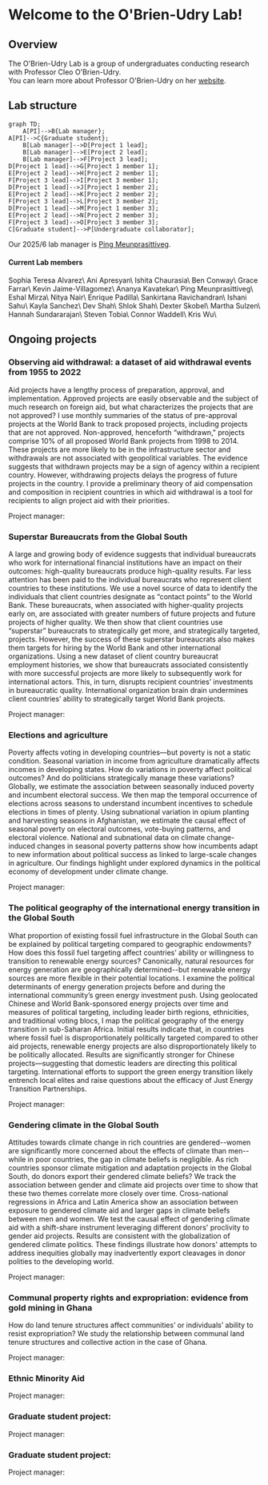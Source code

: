 # Welcome to the O'Brien-Udry Lab!

## Overview

The O'Brien-Udry Lab is a group of undergraduates conducting research with Professor Cleo O'Brien-Udry.                                                                                                             
You can learn more about Professor O'Brien-Udry on her <a href = "http://cobrienudry.github.io/">website</a>. 

## Lab structure

```mermaid
graph TD;
    A[PI]-->B{Lab manager};
A[PI]-->C{Graduate student};
    B[Lab manager]-->D[Project 1 lead];
    B[Lab manager]-->E[Project 2 lead];
    B[Lab manager]-->F[Project 3 lead];
D[Project 1 lead]-->G[Project 1 member 1];
E[Project 2 lead]-->H[Project 2 member 1];
F[Project 3 lead]-->I[Project 3 member 1];
D[Project 1 lead]-->J[Project 1 member 2];
E[Project 2 lead]-->K[Project 2 member 2];
F[Project 3 lead]-->L[Project 3 member 2];
D[Project 1 lead]-->M[Project 1 member 3];
E[Project 2 lead]-->N[Project 2 member 3];
F[Project 3 lead]-->O[Project 3 member 3];
C[Graduate student]-->P[Undergraduate collaborator];

```

Our 2025/6 lab manager is  <a href = "https://www.linkedin.com/in/ping-meunprasittiveg">Ping Meunprasittiveg</a>. 

#### Current Lab members

Sophia Teresa Alvarez\\
Ani Apresyan\\
Ishita Chaurasia\\
Ben Conway\\
Grace Farrar\\
Kevin Jaime-Villagomez\\
Ananya Kavatekar\\
Ping Meunprasittiveg\\
Eshal Mirza\\
Nitya Nair\\
Enrique Padilla\\
Sankirtana Ravichandran\\
Ishani Sahu\\
Kayla Sanchez\\
Dev Shah\\
Shlok Shah\\
Dexter Skobel\\
Martha Sulzen\\
Hannah Sundararajan\\
Steven Tobia\\
Connor Waddell\\
Kris Wu\\

## Ongoing projects

### Observing aid withdrawal: a dataset of aid withdrawal events from 1955 to 2022

Aid projects have a lengthy process of preparation, approval, and implementation. Approved projects are easily observable and the subject of much research on foreign aid, but what characterizes the projects that are not approved? I use monthly summaries of the status of pre-approval projects at the World Bank to track proposed projects, including projects that are not approved. Non-approved, henceforth “withdrawn," projects comprise 10% of all proposed World Bank projects from 1998 to 2014. These projects are more likely to be in the infrastructure sector and withdrawals are not associated with geopolitical variables. The evidence suggests that withdrawn projects may be a sign of agency within a recipient country. However, withdrawing projects delays the progress of future projects in the country. I provide a preliminary theory of aid compensation and composition in recipient countries in which aid withdrawal is a tool for recipients to align project aid with their priorities.

Project manager: <a href = ""> </a>

### Superstar Bureaucrats from the Global South

A large and growing body of evidence suggests that individual bureaucrats who work for international financial institutions have an impact on their outcomes: high-quality bureaucrats produce high-quality results. Far less attention has been paid to the individual bureaucrats who represent client countries to these institutions. We use a novel source of data to identify the individuals that client countries designate as “contact points” to the World Bank. These bureaucrats, when associated with higher-quality projects early on, are associated with greater numbers of future projects and future projects of higher quality. We then show that client countries use “superstar” bureaucrats to strategically get more, and strategically targeted, projects. However, the success of these superstar bureaucrats also makes them targets for hiring by the World Bank and other international organizations. Using a new dataset of client country bureaucrat employment histories, we show that bureaucrats associated consistently with more successful projects are more likely to subsequently work for international actors. This, in turn, disrupts  recipient countries’ investments in bureaucratic quality. International organization brain drain undermines client countries’ ability to strategically target World Bank projects. 

Project manager: <a href = ""> </a>

### Elections and agriculture

Poverty affects voting in developing countries—but poverty is not a static condition. Seasonal variation in income from agriculture dramatically affects incomes in developing states. How do variations in poverty affect political outcomes? And do politicians strategically manage these variations? Globally, we estimate the association between seasonally induced poverty and incumbent electoral success. We then map the temporal occurrence of elections across seasons to understand incumbent incentives to schedule elections in times of plenty. Using subnational variation in opium planting and harvesting seasons in Afghanistan, we estimate the causal effect of seasonal poverty on electoral outcomes, vote-buying patterns, and electoral violence. National and subnational data on climate change-induced changes in seasonal poverty patterns show how incumbents adapt to new information about political success as linked to large-scale changes in agriculture. Our findings highlight under explored dynamics in the political economy of development under climate change.

Project manager: <a href = ""> </a>

### The political geography of the international energy transition in the Global South


What proportion of existing fossil fuel infrastructure in the Global South can be explained by political targeting compared to geographic endowments? How does this fossil fuel targeting affect countries’ ability or willingness to transition to renewable energy sources? Canonically, natural resources for energy generation are geographically determined--but renewable energy sources are more flexible in their potential locations. I examine the political determinants of energy generation projects before and during the international community’s green energy investment push. Using geolocated Chinese and World Bank-sponsored energy projects over time and measures of political targeting, including leader birth regions, ethnicities, and traditional voting blocs, I map the political geography of the energy transition in sub-Saharan Africa. Initial results indicate that, in countries where fossil fuel is disproportionately politically targeted compared to other aid projects, renewable energy projects are also disproportionately likely to be politically allocated.  Results are significantly stronger for Chinese projects—suggesting that domestic leaders are directing this political targeting. International efforts to support the green energy transition likely entrench local elites and raise questions about the efficacy of Just Energy Transition Partnerships.


Project manager: <a href = ""> </a>

### Gendering climate in the Global South

Attitudes towards climate change in rich countries are gendered--women are significantly more concerned about the effects of climate than men--while in poor countries, the gap in climate beliefs is negligible. As rich countries sponsor climate mitigation and adaptation projects in the Global South, do donors export their gendered climate beliefs? We track the association between gender and climate aid projects over time to show that these two themes correlate more closely over time. Cross-national regressions in Africa and Latin America show an association between exposure to gendered climate aid and larger gaps in climate beliefs between men and women. We test the causal effect of gendering climate aid with a shift-share instrument leveraging different donors' proclivity to gender aid projects. Results are consistent with the globalization of gendered climate politics. These findings illustrate how donors' attempts to address inequities globally may inadvertently export cleavages in donor polities to the developing world.

Project manager: <a href = ""> </a>

### Communal property rights and expropriation: evidence from gold mining in Ghana

How do land tenure structures affect communities’ or individuals’ ability to resist expropriation? We study the relationship between communal land tenure structures and collective action in the case of Ghana.

Project manager: <a href = ""> </a>

### Ethnic Minority Aid

Project manager: <a href = ""> </a>

### Graduate student project: 

Project manager: <a href = ""> </a>

### Graduate student project: 

Project manager: <a href = ""> </a>



